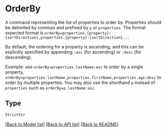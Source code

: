 # OrderBy

A command representing the list of properties to order by. Properties should be delimited by commas and
prefixed by `p` or `properties`. The format expected format is
`orderBy=properties.{property}:{sortDirection},properties.{property}:{sortDirection}...`

By default, the ordering for a property is ascending, and this can be explicitly specified by appending 
`:asc` (for ascending) or `:desc` (for descending).

Example: use `orderBy=properties.lastName:asc` to order by a single property, 
`orderBy=properties.lastName,properties.firstName,properties.age:desc` to order by multiple properties. 
You may also use the shorthand `p` instead of `properties` such as `orderBy=p.lastName:asc`.


## Type
```python
StrictStr
```


[[Back to Model list]](../../../README.md#models-v2-link) [[Back to API list]](../../README.md#documentation-for-api-endpoints) [[Back to README]](../../README.md)
